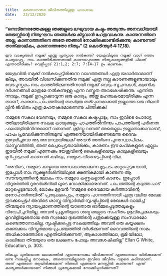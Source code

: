 ```yaml
---
title:  മരണാനന്തര ജീവിതത്തിലുള്ള പാഠശാല
date:   23/12/2020
---
```


**“നൊടിനേരത്തേക്കുള്ള ഞങ്ങളുടെ ലഘുവായ കഷ്ടം അത്യന്തം അനവധിയായി തേജസ്സിന്റെ നിത്യഘനം ഞങ്ങൾക്കു കിട്ടുവാൻ ഹേതുവാകുന്നു. കാണുന്നതിനെ അല്ല, കാണാത്തതിനെ അതേ ഞങ്ങൾ നോക്കിക്കൊണ്ടിരിക്കുന്നു; കാണുന്നത് താത്ക്കാലികം, കാണാത്തതോ നിത്യം” (2 കൊരിന്ത്യർ 4:17,18).**

`ഈ വാക്യങ്ങൾ നമുക്ക് എന്തു പ്രത്യാശ നൽകുന്നു? യേശുവിലൂടെ നമുക്ക് വാഗ് ദത്തം ചെയ്യപ്പെട്ട, നാം കാത്തിരിക്കുന്നതായി കാണപ്പെടാത്ത നിത്യകാര്യങ്ങളിൽ ചിലത് എന്തായിരിക്കും? വെളിപ്പാട് 21:1,2; 2:7; 7:14-17 ഉം കാണുക.`

യേശുവിൽ നമുക്ക് നൽകപ്പെട്ടിരിക്കുന്ന വാഗ്ദത്തങ്ങൾ എത്ര യഥാർത്ഥമാണ് ങ്കിലും, അവയിൽ വിശ്വസിക്കുന്നതിനു നമുക്ക് എത്ര നല്ല കാരണങ്ങളുണ്ടായാലും വേദപുസ്തകം നാം കാത്തിരിക്കുന്നതിനായി നമുക്ക് വെറും സൂചനകൾ, ക്ഷണിക ദർശനങ്ങൾ മാത്രമേ നൽകുന്നുള്ളൂ എന്ന വസ്തുത അവശേഷിക്കുന്നു. എന്നിരു ന്നാലും, നമുക്ക് ഉറപ്പാക്കാവുന്ന ഒരു കാര്യം, അതു മഹത്വകരമായിരിക്കും എന്ന താണ്, കാരണം പാപത്തിന്റെ തകർത്തു തരിപ്പണമാക്കൽ ഇല്ലാത്ത ഒരു നിലനി ല്പിൻ ജീവിതം എത്ര മഹത്വകരമാണെന്നു ചിന്തിക്കുക!

നമ്മുടെ സകല വേദനയും, നമ്മുടെ സകല കഷ്ടപ്പാടും, നാം ഇവിടെ പോരാട്ട ത്തിലായിരിക്കുന്ന സകല കാര്യങ്ങളും പാപത്തിൽനിന്നും പാപത്തിന്റെ പരിണത ഫലങ്ങളിൽനിന്നുമാണ് വരുന്നത്. ക്രിസ്തു വന്നത് അതെല്ലാം ഇല്ലാതാക്കാനാണ്, പാപം പ്രവേശിക്കുന്നതിനുമുമ്പ് എങ്ങനെയായിരിക്കണമെന്നു ദൈവം ഉദ്ദേശിച്ചുവോ ആ അവസ്ഥയിലേക്ക് അവൻ അതിനെ പുനഃസ്ഥാപിക്കും. വാസ്തവത്തിൽ, അത് മെച്ചപ്പെട്ടതായിരിക്കും, കാരണം ഈ മഹിമകളുടെ എല്ലാം ഇടയിൽ നമുക്ക് എന്നേക്കും യേശുവിന്റെ കൈകളിലെയും കാലുകളിലെയും മുറിപ്പാടുകൾ കാണാൻ കഴിയും, നമ്മുടെ വീണ്ടെടുപ്പിന്റെ വില.

“അവിടെ, നമ്മുടെ കാഴ്ചയെ അന്ധകാരമാക്കുന്ന മൂടുപടം മാറ്റപ്പെടുമ്പോൾ, ഇപ്പോൾ നാം സൂക്ഷ്മദർശിനിയിലൂടെ ക്ഷണികമായി കാണുന്ന ആ സൗന്ദര്യത്തിന്റെ ലോകം നാം നമ്മുടെ കണ്ണുകളാൽ കാണും. ഇപ്പോൾ വിദൂരത്തിൽ ദൂരദർശിനിയി ലൂടെ നോക്കിക്കാണുന്നത്. പാപത്തിന്റെ കറുത്ത പാട് മാറ്റപ്പെടുമ്പോൾ, ലോകം മുഴുവൻ “നമ്മുടെ ദൈവമായ കർത്താവിന്റെ മനോഹാരിതയിൽ” പ്രത്യക്ഷപ്പെടും, നമ്മുടെ പഠനത്തിനായി എത്ര വലിയ മേഖല തുറക്കപ്പെടും! അവിടെ ശാസ്ത്ര വിദ്യാർത്ഥി സൃഷ്ടിപ്പിന്റെ രേഖകൾ വായിച്ച് തിന്മയുടെ ന്യായപ്രമാണത്തിന്റെ യാതൊരു ഓർമ്മപ്പെടുത്തലുകളും വിവേചിച്ചറിയില്ല. അവൻ പ്രകൃതിയുടെ ശബ്ദ ങ്ങളുടെ സംഗീതം ശ്രവിച്ചേക്കുകയും മുറവിളിയുടേതായ ഒരു സ്വരമോ ദുഃഖത്തിന്റെ പതുക്കെയുള്ള സംസാരമോ കണ്ടെത്താനാകില്ല. സൃഷ്ടിക്കപ്പെട്ട സകലത്തിലും അവൻ ഒരു കയ്യക്ഷരം കണ്ടേക്കാം വിസ്തൃതമായ പ്രപഞ്ചത്തിൽ ദർശിക്കുന്നത് ദൈവത്തിന്റെ നാമം അധികാരത്തോടെ എഴുതിയിരിക്കുന്നത്, ആകാശത്തിലോ, ഭൂമി യിലോ, കടലിലോ തിന്മയുടെ ഒരു ലക്ഷണം പോലും അവശേഷിക്കില്ല” Ellan G White, Education, p. 303.

`തികച്ചും പുതിയൊരു ലോകത്തിൽ എന്നെന്നേക്കും ജീവിക്കുന്നത് എങ്ങനെയാ യിരിക്കുമെന്ന് ഒന്നു സങ്കല്പിച്ചു നോക്കുക, അതൊന്നുമില്ലാതെ ഇവിടെ ജീവിതം വളരെ കഠിനമാണ്. അത് എങ്ങനെ ആയിരിക്കുമെന്ന് നിങ്ങൾ എങ്ങനെ മനസ്സിൽ കാണുന്നു? എന്ത് കാര്യങ്ങൾക്കായാണ് നിങ്ങൾ പ്രത്യേകമായി നോക്കിപ്പാർക്കുന്നത്?`
